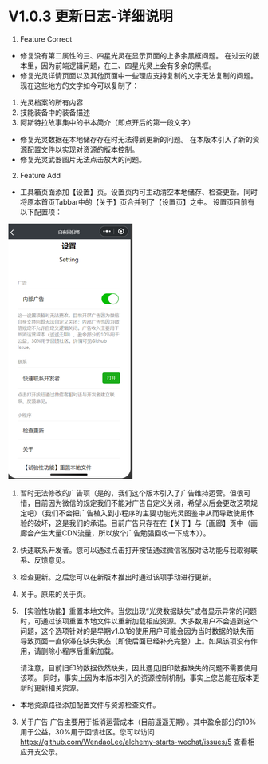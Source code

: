 # V1.0.3 更新日志-详细说明

1. Feature Correct

-  修复没有第二属性的三、四星光灵在显示页面的上多余黑框问题。
  在过去的版本里，因为前端逻辑问题，在三、四星光灵上会有多余的黑框。
-  修复光灵详情页面以及其他页面中一些理应支持复制的文字无法复制的问题。
  现在这些地方的文字如今可以复制了：
  1. 光灵档案的所有内容
  2. 技能装备中的装备描述
  3. 阿斯特拉故事集中的书本简介（即点开后的第一段文字）
-  修复光灵数据在本地储存存在时无法得到更新的问题。
  在本版本引入了新的资源配置文件以实现对资源的版本控制。
-  修复光灵武器图片无法点击放大的问题。

2. Feature Add

-  工具箱页面添加【设置】页。设置页内可主动清空本地储存、检查更新。同时将原本首页Tabbar中的【关于】页合并到了【设置页】之中。
  设置页目前有以下配置项：
  <img src="./v1.0.3/1-Setting.png" alt="setting" style="zoom:50%;" />

  1. 暂时无法修改的广告项（是的，我们这个版本引入了广告维持运营。但很可惜，目前因为微信的规定我们不能对广告自定义关闭，希望以后会更改这项规定吧）（我们不会把广告植入到小程序的主要功能光灵图鉴中从而导致使用体验的破坏，这是我们的承诺。目前广告只存在在【关于】与【画廊】页中（画廊会产生大量CDN流量，所以放个广告勉强回收一下成本））。

  2. 快速联系开发者。您可以通过点击打开按钮通过微信客服对话功能与我取得联系、反馈意见。

  3. 检查更新。之后您可以在新版本推出时通过该项手动进行更新。

  4. 关于。原来的关于页。

  5. 【实验性功能】重置本地文件。当您出现“光灵数据缺失”或者显示异常的问题时，可通过该项重置本地文件以重新加载相应资源。大多数用户不会遇到这个问题，这个选项针对的是早期v1.0.1的使用用户可能会因为当时数据的缺失而导致页面一直停滞在缺失状态（即使后面已经补充完整）上。如果该项没有作用，请删除小程序后重新加载。

     请注意，目前旧印的数据依然缺失，因此遇见旧印数据缺失的问题不需要使用该项。
     同时，事实上因为本版本引入的资源控制机制，事实上您总能在版本更新时更新相关资源。

-  本地资源路径添加配置文件与资源检查文件。

3. 关于广告
   广告主要用于抵消运营成本（目前遥遥无期）。其中盈余部分的10%用于公益，30%用于回馈社区。您可以访问 https://github.com/WendaoLee/alchemy-starts-wechat/issues/5 查看相应开支公示。
